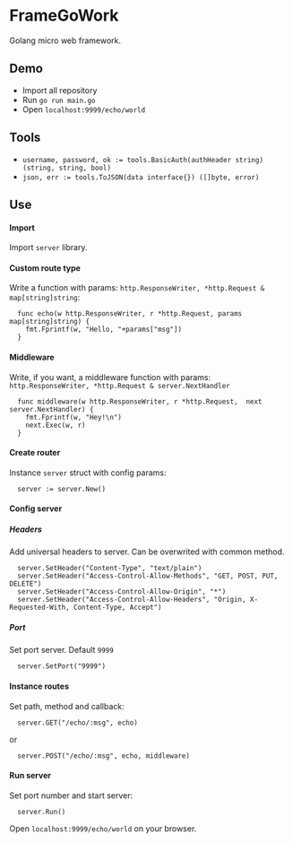 # FrameGoWork
Golang micro web framework.


## Demo
- Import all repository
- Run `go run main.go`
- Open `localhost:9999/echo/world`


## Tools
- `username, password, ok := tools.BasicAuth(authHeader string) (string, string, bool)`
- `json, err := tools.ToJSON(data interface{}) ([]byte, error)`


## Use

#### Import
Import `server` library.

#### Custom route type
Write a function with params: `http.ResponseWriter, *http.Request & map[string]string`:
``` 
  func echo(w http.ResponseWriter, r *http.Request, params map[string]string) {
    fmt.Fprintf(w, "Hello, "+params["msg"])
  } 
```

#### Middleware
Write, if you want, a middleware function with params: `http.ResponseWriter, *http.Request & server.NextHandler`
```
  func middleware(w http.ResponseWriter, r *http.Request,  next server.NextHandler) {
    fmt.Fprintf(w, "Hey!\n")
    next.Exec(w, r)
  }
```

#### Create router
Instance `server` struct with config params:
```
  server := server.New()
```

#### Config server
##### Headers
Add universal headers to server. Can be overwrited with common method.
```
  server.SetHeader("Content-Type", "text/plain")
  server.SetHeader("Access-Control-Allow-Methods", "GET, POST, PUT, DELETE")
  server.SetHeader("Access-Control-Allow-Origin", "*")
  server.SetHeader("Access-Control-Allow-Headers", "Origin, X-Requested-With, Content-Type, Accept")
```

##### Port
Set port server. Default `9999`
```
  server.SetPort("9999")
```

#### Instance routes
Set path, method and callback:
```
  server.GET("/echo/:msg", echo)
```
or
```
  server.POST("/echo/:msg", echo, middleware)
```

#### Run server
Set port number and start server:
```
  server.Run()
```

Open `localhost:9999/echo/world` on your browser.
